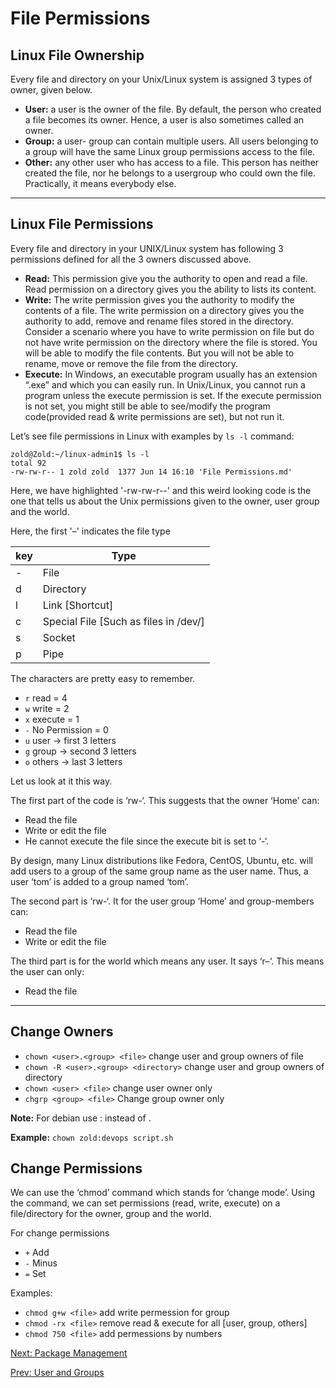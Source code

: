 # File Permissions

## Linux File Ownership

Every file and directory on your Unix/Linux system is assigned 3 types of owner, given below.

* **User:** a user is the owner of the file. By default, the person who created a file becomes its owner. Hence, a user is also sometimes called an owner.
* **Group:** a user- group can contain multiple users. All users belonging to a group will have the same Linux group permissions access to the file.
* **Other:** any other user who has access to a file. This person has neither created the file, nor he belongs to a usergroup who could own the file. Practically, it means everybody else.

***

## Linux File Permissions

Every file and directory in your UNIX/Linux system has following 3 permissions defined for all the 3 owners discussed above.

* **Read:** This permission give you the authority to open and read a file. Read permission on a directory gives you the ability to lists its content.
* **Write:** The write permission gives you the authority to modify the contents of a file. The write permission on a directory gives you the authority to add, remove and rename files stored in the directory. Consider a scenario where you have to write permission on file but do not have write permission on the directory where the file is stored. You will be able to modify the file contents. But you will not be able to rename, move or remove the file from the directory.
* **Execute:** In Windows, an executable program usually has an extension “.exe” and which you can easily run. In Unix/Linux, you cannot run a program unless the execute permission is set. If the execute permission is not set, you might still be able to see/modify the program code(provided read & write permissions are set), but not run it.

Let’s see file permissions in Linux with examples by `ls -l` command:

``` console
zold@Zold:~/linux-admin1$ ls -l
total 92
-rw-rw-r-- 1 zold zold  1377 Jun 14 16:10 'File Permissions.md'
```

Here, we have highlighted '-rw-rw-r--' and this weird looking code is the one that tells us about the Unix permissions given to the owner, user group and the world.

Here, the first '–' indicates the file type

| key | Type
| --- | ----
| -   | File
| d   | Directory
| l   | Link [Shortcut]
| c   | Special File [Such as files in /dev/]
| s   | Socket
| p   | Pipe

The characters are pretty easy to remember.

* `r` read = 4
* `w` write = 2
* `x` execute = 1
* `-` No Permission = 0
* `u` user → first 3 letters
* `g` group → second 3 letters
* `o` others → last 3 letters

Let us look at it this way.

The first part of the code is ‘rw-‘. This suggests that the owner ‘Home’ can:

* Read the file
* Write or edit the file
* He cannot execute the file since the execute bit is set to ‘-‘.

By design, many Linux distributions like Fedora, CentOS, Ubuntu, etc. will add users to a group of the same group name as the user name. Thus, a user ‘tom’ is added to a group named ‘tom’.

The second part is ‘rw-‘. It for the user group ‘Home’ and group-members can:

* Read the file
* Write or edit the file

The third part is for the world which means any user. It says ‘r–‘. This means the user can only:

* Read the file

***

## Change Owners

* `chown <user>.<group> <file>` change user and group owners of file
* `chown -R <user>.<group> <directory>` change user and group owners of directory
* `chown <user> <file>` change user owner only
* `chgrp <group> <file>` Change group owner only

**Note:** For debian use : instead of .

**Example:** `chown zold:devops script.sh`

## Change Permissions

We can use the ‘chmod’ command which stands for ‘change mode’. Using the command, we can set permissions (read, write, execute) on a file/directory for the owner, group and the world.

For change permissions

* `+` Add
* `-` Minus
* `=` Set

Examples:

* `chmod g+w <file>` add write permession for group
* `chmod -rx <file>` remove read & execute for all [user, group, others]
* `chmod 750 <file>` add permessions by numbers

[Next: Package Management](./Package%20Management.md)

[Prev: User and Groups](./User%20and%20Groups.md)